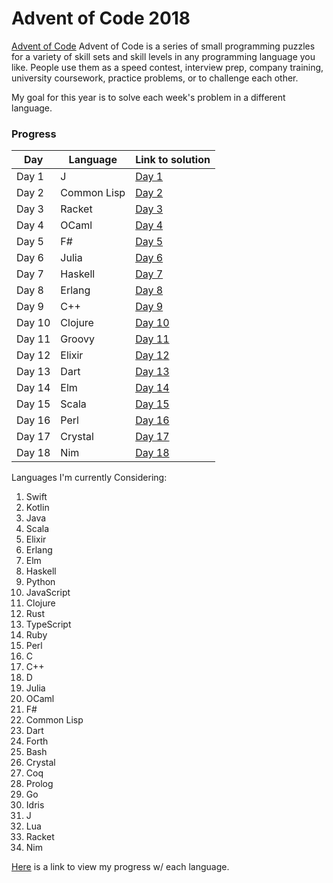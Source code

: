 # Advent of Code 2018

[Advent of Code](https://adventofcode.com)
   Advent of Code is a series of small programming puzzles for a variety of skill sets and skill levels in any programming language you like. People use them as a speed contest, interview prep, company training, university coursework, practice problems, or to challenge each other.

My goal for this year is to solve each week's problem in a different language. 

### Progress

| Day  |  Language | Link to solution |
| --- | --- | --- |
| Day 1 | J | [Day 1](/j/aoc1.ijs)|
| Day 2 | Common Lisp| [Day 2](/common-lisp/aoc2.lisp)|
| Day 3 | Racket | [Day 3](/racket/aoc3.rkt)|
| Day 4 | OCaml | [Day 4](/ocaml/aoc4.ml)|
| Day 5 | F# | [Day 5](/fsharp/aoc5.fsx)|
| Day 6 | Julia | [Day 6](/julia/aoc6.jl)|
| Day 7 | Haskell | [Day 7](/haskell/Aoc7.hs)|
| Day 8 | Erlang | [Day 8](/erlang/aoc8.erl)|
| Day 9 | C++ | [Day 9](/c++/aoc9.cpp)|
| Day 10 | Clojure | [Day 10](/clojure/aoc10/src/aoc10/core.clj)|
| Day 11 | Groovy | [Day 11](/groovy/src/Aoc11.groovy)|
| Day 12 | Elixir | [Day 12](/elixir/aoc12/lib/aoc12.ex)|
| Day 13 | Dart | [Day 13](/dart/aoc13take2.dart)|
| Day 14 | Elm | [Day 14](/elm/sample-app/src/Main.elm)|
| Day 15 | Scala | [Day 15](/scala/src/main/scala/Aoc15.scala)|
| Day 16 | Perl | [Day 16](/perl/aoc16.pl)|
| Day 17 | Crystal | [Day 17](/crystal/aoc17.cr)|
| Day 18 | Nim | [Day 18](/nim/aoc18.nim)|

Languages I'm currently Considering:

1. Swift
2. Kotlin
3. Java
4. Scala
5. Elixir
6. Erlang
7. Elm
8. Haskell
9. Python
10. JavaScript
11. Clojure
12. Rust
13. TypeScript
14. Ruby
15. Perl
16. C
17. C++
18. D
19. Julia
20. OCaml
21. F#
22. Common Lisp
23. Dart
24. Forth
25. Bash
26. Crystal
27. Coq
28. Prolog
29. Go
30. Idris
31. J
32. Lua
33. Racket
34. Nim

[Here](https://docs.google.com/spreadsheets/d/1n4-w7unwe4NbI0Nfyhp4Ca8XlEOArJtDrGl_RJSIZoo/edit?usp=sharing) is a link to view my progress w/ each language.
